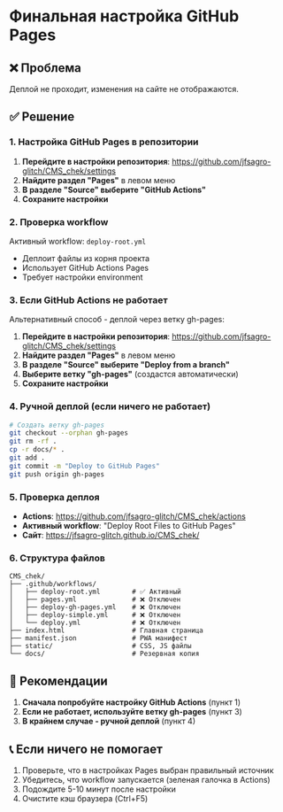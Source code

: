 # Финальная настройка GitHub Pages

## ❌ Проблема
Деплой не проходит, изменения на сайте не отображаются.

## ✅ Решение

### 1. Настройка GitHub Pages в репозитории

1. **Перейдите в настройки репозитория**: https://github.com/jfsagro-glitch/CMS_chek/settings
2. **Найдите раздел "Pages"** в левом меню
3. **В разделе "Source" выберите "GitHub Actions"**
4. **Сохраните настройки**

### 2. Проверка workflow

Активный workflow: `deploy-root.yml`
- Деплоит файлы из корня проекта
- Использует GitHub Actions Pages
- Требует настройки environment

### 3. Если GitHub Actions не работает

Альтернативный способ - деплой через ветку gh-pages:

1. **Перейдите в настройки репозитория**: https://github.com/jfsagro-glitch/CMS_chek/settings
2. **Найдите раздел "Pages"** в левом меню  
3. **В разделе "Source" выберите "Deploy from a branch"**
4. **Выберите ветку "gh-pages"** (создастся автоматически)
5. **Сохраните настройки**

### 4. Ручной деплой (если ничего не работает)

```bash
# Создать ветку gh-pages
git checkout --orphan gh-pages
git rm -rf .
cp -r docs/* .
git add .
git commit -m "Deploy to GitHub Pages"
git push origin gh-pages
```

### 5. Проверка деплоя

- **Actions**: https://github.com/jfsagro-glitch/CMS_chek/actions
- **Активный workflow**: "Deploy Root Files to GitHub Pages"
- **Сайт**: https://jfsagro-glitch.github.io/CMS_chek/

### 6. Структура файлов

```
CMS_chek/
├── .github/workflows/
│   ├── deploy-root.yml        # ✅ Активный
│   ├── pages.yml              # ❌ Отключен
│   ├── deploy-gh-pages.yml    # ❌ Отключен
│   ├── deploy-simple.yml      # ❌ Отключен
│   └── deploy.yml             # ❌ Отключен
├── index.html                 # Главная страница
├── manifest.json              # PWA манифест
├── static/                    # CSS, JS файлы
└── docs/                      # Резервная копия
```

## 🎯 Рекомендации

1. **Сначала попробуйте настройку GitHub Actions** (пункт 1)
2. **Если не работает, используйте ветку gh-pages** (пункт 3)
3. **В крайнем случае - ручной деплой** (пункт 4)

## 📞 Если ничего не помогает

1. Проверьте, что в настройках Pages выбран правильный источник
2. Убедитесь, что workflow запускается (зеленая галочка в Actions)
3. Подождите 5-10 минут после настройки
4. Очистите кэш браузера (Ctrl+F5)

